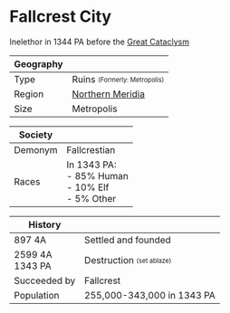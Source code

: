 # Fallcrest City

Inelethor in 1344 PA before the [Great Cataclysm](../../Events/great_cataclysm.md)

| Geography | |
| - | - |
| Type | Ruins <sub><sup>(Formerly: Metropolis)</sup></sub>|
| Region | [Northern Meridia](TODO) |
| Size | Metropolis |

| Society | |
| - | - |
| Demonym | Fallcrestian |
| Races | In 1343 PA:<br>- 85% Human<br>- 10% Elf<br>- 5% Other |

| History | |
| - | - |
| 897 4A | Settled and founded |
| 2599 4A<br>1343 PA | Destruction <sub><sup>(set ablaze)</sup></sub>|
| Succeeded by | Fallcrest |
| Population | 255,000-343,000 in 1343 PA |
